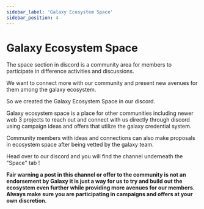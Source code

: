 ```yaml
---
sidebar_label: 'Galaxy Ecosystem Space'
sidebar_position: 4
---
```


# Galaxy Ecosystem Space

The space section in discord is a community area for members to participate in difference activities and discussions. 

We want to connect more with our community and present new avenues for them among the galaxy ecosystem.

So we created the Galaxy Ecosystem Space in our discord. 

Galaxy ecosystem space is a place for other communities including newer web 3 projects to reach out and connect with us directly through discord using campaign ideas and offers that utilize the galaxy credential system. 

Community members with ideas and connections can also make proposals in ecosystem space after being vetted by the galaxy team.

Head over to our discord and you will find the channel underneath the "Space" tab !

**Fair warning a post in this channel or offer to the community is not an endorsement by Galaxy it is just a way for us to try and build out the ecosystem even further while providing more avenues for our members. Always make sure you are participating in campaigns and offers at your own discretion.**
